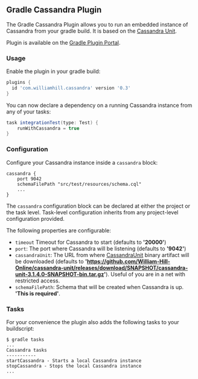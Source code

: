 ## Gradle Cassandra Plugin ##

The Gradle Cassandra Plugin allows you to run an embedded instance of Cassandra from your gradle build. It is based on the [Cassandra Unit](https://github.com/jsevellec/cassandra-unit).

Plugin is available on the [Gradle Plugin Portal](https://plugins.gradle.org/plugin/com.williamhill.cassandra).

### Usage ###

Enable the plugin in your gradle build:

```groovy
plugins {
  id 'com.williamhill.cassandra' version '0.3'
}
```

You can now declare a dependency on a running Cassandra instance from any of your tasks:

```groovy
task integrationTest(type: Test) {
    runWithCassandra = true
}

```

### Configuration ###

Configure your Cassandra instance inside a ```cassandra``` block:

```
cassandra {
    port 9042
    schemaFilePath "src/test/resources/schema.cql"
    ...
}
```

The `cassandra` configuration block can be declared at either the project or the task level. Task-level configuration inherits from any project-level configuration provided.

The following properties are configurable:

* ```timeout``` Timeout for Cassandra to start (defaults to **'20000'**)
* ```port```: The port where Cassandra will be listening (defaults to **'9042'**)
* ```cassandraUnit```: The URL from where [CassandraUnit](https://github.com/jsevellec/cassandra-unit) binary artifact will be downloaded (defaults to **'https://github.com/William-Hill-Online/cassandra-unit/releases/download/SNAPSHOT/cassandra-unit-3.1.4.0-SNAPSHOT-bin.tar.gz'**). Useful of you are in a net with restricted access.
* ```schemaFilePath```: Schema that will be created when Cassandra is up. **'This is required'**.

### Tasks ###

For your convenience the plugin also adds the following tasks to your buildscript:

```
$ gradle tasks
...
Cassandra tasks
-----------
startCassandra - Starts a local Cassandra instance
stopCassandra - Stops the local Cassandra instance
...
```